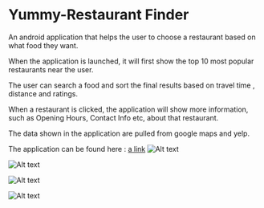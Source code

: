 # Yummy-Restaurant Finder

An android application that helps the user to choose a restaurant based on what food they want. 

When the application is launched, it will first show the top 10 most popular restaurants near the user. 

The user can search a food and sort the final results based on travel time , distance and ratings.

When a restaurant is clicked, the application will show more information, such as Opening Hours, Contact Info etc, about that restaurant.

The data shown in the application are pulled from google maps and yelp.

The application can be found here : [a link](https://play.google.com/store/apps/details?id=com.restaurant.android.yummy)
![Alt text](https://github.com/amitbinu/yummy-RestaurantFinder/blob/master/pictures/yummy-1.PNG?raw=true "Loading Screen")

![Alt text](https://github.com/amitbinu/yummy-RestaurantFinder/blob/master/pictures/yummy-2.PNG?raw=true "Main Screen")

![Alt text](https://github.com/amitbinu/yummy-RestaurantFinder/blob/master/pictures/yummy-4.PNG?raw=true "Results Screen")

![Alt text](https://github.com/amitbinu/yummy-RestaurantFinder/blob/master/pictures/yummy-3.PNG?raw=true "Restaurant Screen")

